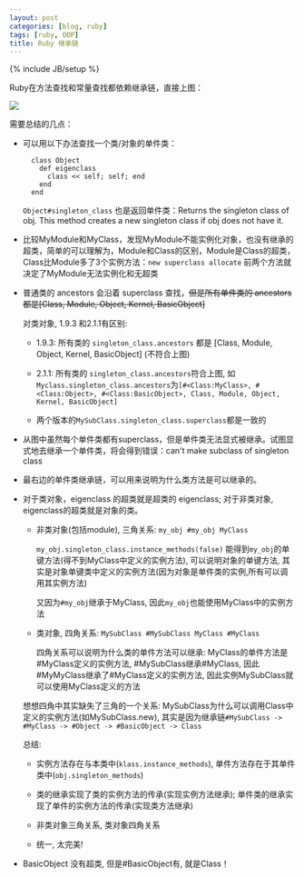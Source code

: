 ```yaml
---
layout: post
categories: [blog, ruby]
tags: [ruby, OOP]
title: Ruby 继承链
---
```

{% include JB/setup %}

Ruby在方法查找和常量查找都依赖继承链，直接上图：

<img src="/assets/images/ruby_inheritance_chain.jpg" />

需要总结的几点：

* 可以用以下办法查找一个类/对象的单件类：

        class Object
          def eigenclass
            class << self; self; end
          end
        end

  `Object#singleton_class` 也是返回单件类：Returns the singleton class of obj. This method creates a new singleton class if obj does not have it.


* 比较MyModule和MyClass，发现MyModule不能实例化对象，也没有继承的超类，简单的可以理解为，Module和Class的区别，Module是Class的超类，Class比Module多了3个实例方法：`new superclass allocate`  前两个方法就决定了MyModule无法实例化和无超类

* 普通类的 ancestors 会沿着 superclass 查找，~~但是所有单件类的 ancestors 都是[Class, Module, Object, Kernel, BasicObject]~~

  对类对象, 1.9.3 和2.1.1有区别:

  * 1.9.3: 所有类的 `singleton_class.ancestors` 都是  [Class, Module, Object, Kernel, BasicObject] (不符合上图)
  * 2.1.1:  所有类的 `singleton_class.ancestors`符合上图, 如`Myclass.singleton_class.ancestors`为`[#<Class:MyClass>, #<Class:Object>, #<Class:BasicObject>, Class, Module, Object, Kernel, BasicObject]`

  * 两个版本的`MySubClass.singleton_class.superclass`都是一致的


* 从图中虽然每个单件类都有superclass，但是单件类无法显式被继承。试图显式地去继承一个单件类，将会得到错误：can't make subclass of singleton class

* 最右边的单件类继承链，可以用来说明为什么类方法是可以继承的。

* 对于类对象，eigenclass 的超类就是超类的 eigenclass; 对于非类对象, eigenclass的超类就是对象的类。

  * 非类对象(包括module), 三角关系: `my_obj #my_obj MyClass`

    `my_obj.singleton_class.instance_methods(false)` 能得到`my_obj`的单键方法(得不到MyClass中定义的实例方法), 可以说明对象的单键方法, 其实是对象单键类中定义的实例方法(因为对象是单件类的实例,所有可以调用其实例方法)

    又因为`#my_obj`继承于MyClass, 因此`my_obj`也能使用MyClass中的实例方法

  * 类对象, 四角关系: `MySubClass #MySubClass MyClass #MyClass`

    四角关系可以说明为什么类的单件方法可以继承: MyClass的单件方法是#MyClass定义的实例方法, #MySubClass继承#MyClass, 因此#MyMyClass继承了#MyClass定义的实例方法, 因此实例MySubClass就可以使用MyClass定义的方法


  想想四角中其实缺失了三角的一个关系: MySubClass为什么可以调用Class中定义的实例方法(如MySubClass.new), 其实是因为继承链`#MySubClass -> #MyClass -> #Object -> #BasicObject -> Class`

  总结:

  * 实例方法存在与本类中(`klass.instance_methods`), 单件方法存在于其单件类中(`obj.singleton_methods`)

  * 类的继承实现了类的实例方法的传承(实现实例方法继承); 单件类的继承实现了单件的实例方法的传承(实现类方法继承)

  * 非类对象三角关系, 类对象四角关系

  * 统一, 太完美!

* BasicObject 没有超类, 但是#BasicObject有, 就是Class！


